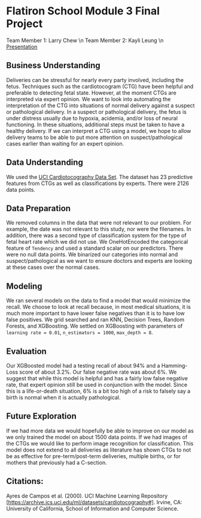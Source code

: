 # Flatiron School Module 3 Final Project

Team Member 1: Larry Chew \n
Team Member 2: Kayli Leung \n
[Presentation](https://docs.google.com/presentation/d/13xDg4bP4t6J1Iv43hvZ-Bq4sVGZcFJ31_uFCNUev_lI/edit?usp=sharing)

## Business Understanding

Deliveries can be stressful for nearly every party involved, including the fetus. Techniques such as the cardiotocogram (CTG) have been helpful and preferable to detecting fetal state. However, at the moment CTGs are interpreted via expert opinion. We want to look into automating the interpretation of the CTG into situations of normal delivery against a suspect or pathological delivery. In a suspect or pathological delivery, the fetus is under distress usually due to hypoxia, acidemia, and/or loss of neural functioning. In these situations, additional steps must be taken to have a healthy delivery. If we can interpret a CTG using a model, we hope to allow delivery teams to be able to put more attention on suspect/pathological cases earlier than waiting for an expert opinion.

## Data Understanding

We used the [UCI Cardiotocography Data Set](https://archive.ics.uci.edu/ml/datasets/cardiotocography#). The dataset has 23 predictive features from CTGs as well as classifications by experts. There were 2126 data points. 

## Data Preparation

We removed columns in the data that were not relevant to our problem. For example, the date was not relevant to this study, nor were the filenames. In addition, there was a second type of classification system for the type of fetal heart rate which we did not use. We OneHotEncoded the categorical feature of `Tendency` and used a standard scalar on our predictors. There were no null data points. We binarized our categories into normal and suspect/pathological as we want to ensure doctors and experts are looking at these cases over the normal cases.

## Modeling

We ran several models on the data to find a model that would minimize the recall. We choose to look at recall because, in most medical situations, it is much more important to have lower false negatives than it is to have low false positives. We grid searched and ran KNN, Decision Trees, Random Forests, and XGBoosting. We settled on XGBoosting with parameters of `learning rate = 0.01`, `n_estimators = 1000`, `max_depth = 8`.

## Evaluation

Our XGBoosted model had a testing recall of about 94% and a Hamming-Loss score of about 3.2%. Our false negative rate was about 6%. We suggest that while this model is helpful and has a fairly low false negative rate, that expert opinion still be used in conjunction with the model. Since this is a life-or-death situation, 6% is a bit too high of a risk to falsely say a birth is normal when it is actually pathological. 

## Future Exploration

If we had more data we would hopefully be able to improve on our model as we only trained the model on about 1500 data points. If we had images of the CTGs we would like to perform image recognition for classification. This model does not extend to all deliveries as literature has shown CTGs to not be as effective for pre-term/post-term deliveries, multiple births, or for mothers that previously had a C-section.

## Citations:
Ayres de Campos et al. (2000). UCI Machine Learning Repository [https://archive.ics.uci.edu/ml/datasets/cardiotocography#]. Irvine, CA: University of California, School of Information and Computer Science.
